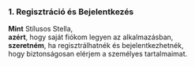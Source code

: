 ### 1. Regisztráció és Bejelentkezés
**Mint** Stílusos Stella,  
**azért**, hogy saját fiókom legyen az alkalmazásban,  
**szeretném**, ha regisztrálhatnék és bejelentkezhetnék,  
hogy biztonságosan elérjem a személyes tartalmaimat.